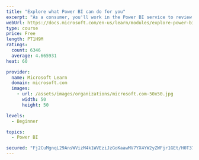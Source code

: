 ```yaml
---
title: "Explore what Power BI can do for you"
excerpt: "As a consumer, you'll work in the Power BI service to review and interact with content that has been shared with you. This module provides the foundational information that you need to work effectively in the Power BI service."
webUrl: https://docs.microsoft.com/en-us/learn/modules/explore-power-bi-service/
type: course
price: Free
length: PT1H9M
ratings:
  count: 6346
  average: 4.665931
heat: 60

provider:
  name: Microsoft Learn
  domain: microsoft.com
  images:
    - url: /assets/images/organizations/microsoft.com-50x50.jpg
      width: 50
      height: 50

levels:
  - Beginner

topics:
  - Power BI

secured: "Fj2CuMgnqL29AnsWVizM4k1WVEziJzGoKaawMV7YX4YW2yZWFjr1GEt/H0T37zfAhbN3Wn6kjqszMe8XLznrnSbPPZgY5VAmyffwVMtE5oRRMuKhNHAMzvnT7EES27WmWlfkHBuGZqcAfjQqQYv5faYOU7fkSUj8rHxa4h3CycHDcQ8TmU8PIqKx7ZNOo1E/cLNoXc1SR2YONcXsJb5OfVDjAya2YxbdUVcMN8EE+H1JxzSny3T1DfKQEYrSlMDxX/H1ALiRjXdnPjcnqjL02Kz66br86Ctk+F0usLB4umU9eUEJVRzxxk5SsWJQ5SeC1HQO1DheYli+wMiUjnqc6k33MvDZCsnJ0OfVanuUZR/+78YEChUCbdCOlGyTjv/iSlV0MG0foEXQr+DWU0YjUSsJihEFzCO6zhWXnmwCsVE=;GBNepzhU+Bvsy1rz3bFI6Q=="
---
```



